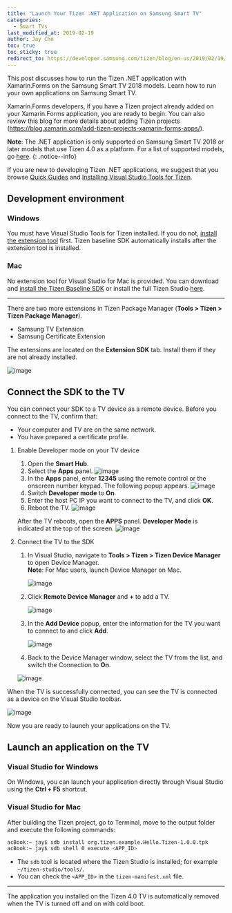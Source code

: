 ```yaml
---
title: "Launch Your Tizen .NET Application on Samsung Smart TV"
categories:
  - Smart TVs
last_modified_at: 2019-02-19
author: Jay Cho
toc: true
toc_sticky: true
redirect_to: https://developer.samsung.com/tizen/blog/en-us/2019/02/19/launch-your-tizen-net-application-on-samsung-smart-tv
---
```


This post discusses how to run the Tizen .NET application with Xamarin.Forms on the Samsung Smart TV 2018 models. Learn how to run your own applications on Samsung Smart TV.

Xamarin.Forms developers, if you have a Tizen project already added on your Xamarin.Forms application, you are ready to begin. You can also review this blog for more details about adding Tizen projects (https://blog.xamarin.com/add-tizen-projects-xamarin-forms-apps/).

**Note**: The .NET application is only supported on Samsung Smart TV 2018 or later models that use Tizen 4.0 as a platform. For a list of supported models, go [here](https://developer.samsung.com/tv/develop/specifications/tv-model-groups).
{: .notice--info}

If you are new to developing Tizen .NET applications, we suggest that you browse [Quick Guides]({{site.url}}{{site.baseurl}}/guides) and [Installing Visual Studio Tools for Tizen](https://developer.tizen.org/development/visual-studio-tools-tizen/installing-visual-studio-tools-tizen).


## Development environment
### Windows
You must have Visual Studio Tools for Tizen installed. If you do not, [install the extension tool](https://developer.tizen.org/development/visual-studio-tools-tizen/installing-visual-studio-tools-tizen) first. Tizen baseline SDK automatically installs after the extension tool is installed.
### Mac
No extension tool for Visual Studio for Mac is provided. You can download and [install the Tizen Baseline SDK]({{site.url}}{{site.baseurl}}/environment/tizen-baseline-sdk/) or install the full Tizen Studio [here](https://developer.tizen.org/development/tizen-studio/download).

---

There are two more extensions in Tizen Package Manager (**Tools > Tizen > Tizen Package Manager**).

- Samsung TV Extension
- Samsung Certificate Extension

The extensions are located on the **Extension SDK** tab. Install them if they are not already installed.

![image]({{site.url}}{{site.baseurl}}/assets/images/posts/launch-your-.net-application-on-samsung-smart-tv/package_manager.png)


## Connect the SDK to the TV
You can connect your SDK to a TV device as a remote device. Before you connect to the TV, confirm that:

- Your computer and TV are on the same network.
- You have prepared a certificate profile.


1. Enable Developer mode on your TV device
    1. Open the **Smart Hub**.
    2. Select the **Apps** panel.
      ![image]({{site.url}}{{site.baseurl}}/assets/images/posts/launch-your-.net-application-on-samsung-smart-tv/apps_panel.png)
    3. In the **Apps** panel, enter **12345** using the remote control or the onscreen number keypad. The following popup appears.
      ![image]({{site.url}}{{site.baseurl}}/assets/images/posts/launch-your-.net-application-on-samsung-smart-tv/dev_mode_popup.png)
    4. Switch **Developer mode** to **On**.
    5. Enter the host PC IP you want to connect to the TV, and click **OK**.
    6. Reboot the TV.
      ![image]({{site.url}}{{site.baseurl}}/assets/images/posts/launch-your-.net-application-on-samsung-smart-tv/reboot_popup.png)

    After the TV reboots, open the **APPS** panel. **Developer Mode** is indicated at the top of the screen.
    ![image]({{site.url}}{{site.baseurl}}/assets/images/posts/launch-your-.net-application-on-samsung-smart-tv/dev_mode.png)

2. Connect the TV to the SDK
    1. In Visual Studio, navigate to **Tools > Tizen > Tizen Device Manager** to open Device Manager.<br/>
       **Note**: For Mac users, launch Device Manager on Mac.

       ![image]({{site.url}}{{site.baseurl}}/assets/images/posts/launch-your-.net-application-on-samsung-smart-tv/device_manager1.png)

    2. Click **Remote Device Manager** and **+** to add a TV.

       ![image]({{site.url}}{{site.baseurl}}/assets/images/posts/launch-your-.net-application-on-samsung-smart-tv/device_manager2.png)

    3. In the **Add Device** popup, enter the information for the TV you want to connect to and click **Add**.

       ![image]({{site.url}}{{site.baseurl}}/assets/images/posts/launch-your-.net-application-on-samsung-smart-tv/device_manager3.png)

    4. Back to the Device Manager window, select the TV from the list, and switch the Connection to **On**.

      ![image]({{site.url}}{{site.baseurl}}/assets/images/posts/launch-your-.net-application-on-samsung-smart-tv/device_manager4.png)

When the TV is successfully connected, you can see the TV is connected as a device on the Visual Studio toolbar.

![image]({{site.url}}{{site.baseurl}}/assets/images/posts/launch-your-.net-application-on-samsung-smart-tv/vs_toolbar.png)

Now you are ready to launch your applications on the TV.


## Launch an application on the TV
### Visual Studio for Windows
On Windows, you can launch your application directly through Visual Studio using the **Ctrl + F5** shortcut.

### Visual Studio for Mac
After building the Tizen project, go to Terminal, move to the output folder and execute the following commands:

```sh
acBook:~ jay$ sdb install org.tizen.example.Hello.Tizen-1.0.0.tpk
acBook:~ jay$ sdb shell 0 execute <APP_ID>
```
- The `sdb` tool is located where the Tizen Studio is installed; for example `~/tizen-studio/tools/`.
- You can check the `<APP_ID>` in the `tizen-manifest.xml` file.

---

The application you installed on the Tizen 4.0 TV is automatically removed when the TV is turned off and on with cold boot.
